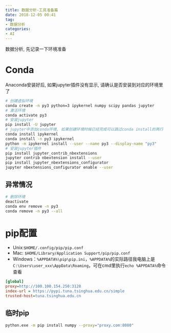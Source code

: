 ```yaml
---
title: 数据分析-工具准备篇
date: 2018-12-05 00:41
tag:
- 数据分析
categories:
- AI
---
```

数据分析, 先记录一下环境准备
<!--more-->
# Conda
Anaconda安装好后, 如果jupyter插件没有显示, 请确认是否安装到对应的环境里了
```bash
# 创建虚拟环境
conda create -n py3 python=3 ipykernel numpy scipy pandas jupyter 
# 激活环境
conda activate py3
# 安装jupyter
pip install -U jupyter
# jupyter中添加conda环境, 如果创建环境时候已经完成可以跳过conda install的两行
conda install ipykernel
conda install -n py3 ipykernel
python -m ipykernel install --user --name py3 --display-name "py3"
# 安装jupyter插件
pip install jupyter_contrib_nbextensions
jupyter contrib nbextension install --user
pip install jupyter_nbextensions_configurator
jupyter nbextensions_configurator enable --user

```

## 异常情况
```bash
# 删除环境
deactivate
conda env remove -n py3
conda remove -n py3 --all

```
# pip配置
-   Unix:`$HOME/.config/pip/pip.conf`
-   Mac:  `$HOME/Library/Application Support/pip/pip.conf`
-   Windows：`%APPDATA%\pip\pip.ini`，`%APPDATA%`的实际路径我电脑上是`C:\Users\user_xxx\AppData\Roaming`，可在cmd里执行`echo %APPDATA%`命令查看
```ini
[global]
proxy=http://100.100.154.250:3128
index-url = https://pypi.tuna.tsinghua.edu.cn/simple
trusted-host=tuna.tsinghua.edu.cn
```
## 临时pip
```bash
python.exe -m pip install numpy --proxy="proxy.com:8080"
```
<!--stackedit_data:
eyJoaXN0b3J5IjpbLTE4OTAwOTE5ODJdfQ==
-->